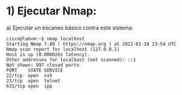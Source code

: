 # 1) Ejecutar Nmap:

a) Ejecutar un escaneo básico contra este sistema:

    cisco@labvm:~$ nmap localhost
    Starting Nmap 7.80 ( https://nmap.org ) at 2022-01-18 23:54 UTC
    Nmap scan report for localhost (127.0.0.1)
    Host is up (0.000026s latency).
    Other addresses for localhost (not scanned): ::1
    Not shown: 997 closed ports
    PORT    STATE SERVICE
    22/tcp  open  ssh
    23/tcp  open  telnet
    631/tcp open  ipp


